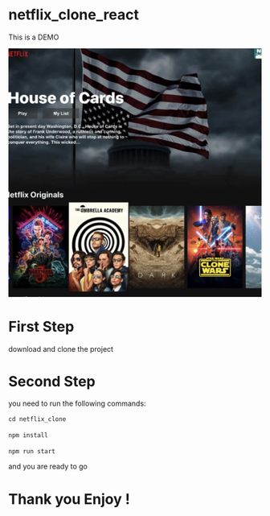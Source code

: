 # netflix_clone_react

This is a DEMO

![Alt text](./DEMO.JPG?raw=true 'NETFLIX-CLONE-REACT')

# First Step

download and clone the project

# Second Step

you need to run the following commands:

    cd netflix_clone

    npm install

    npm run start

and you are ready to go

# Thank you Enjoy !
